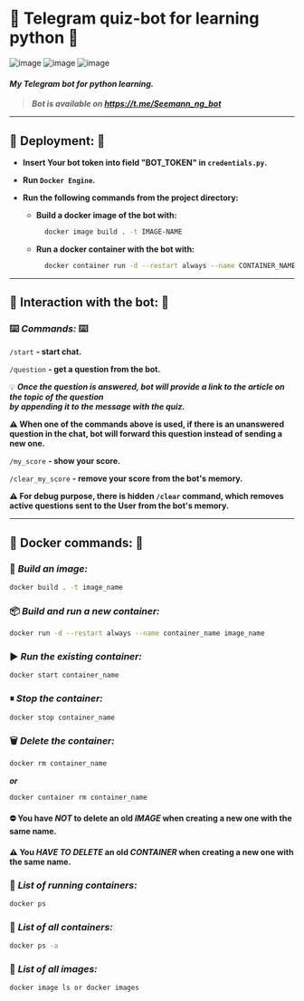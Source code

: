 # 🤖 Telegram quiz-bot for learning python 🤖

![image](https://img.shields.io/badge/Python-FFD43B?style=for-the-badge&logo=python&logoColor=blue)
![image](https://img.shields.io/badge/Telegram-2CA5E0?style=for-the-badge&logo=telegram&logoColor=white)
![image](https://img.shields.io/badge/Docker-2CA5E0?style=for-the-badge&logo=docker&logoColor=white)

#### _My Telegram bot for python learning._

> ___Bot is available on https://t.me/Seemann_ng_bot___

----

## 💾 Deployment: 💾

- __Insert Your bot token into field "BOT_TOKEN" in `credentials.py`.__

- __Run `Docker Engine`.__

- __Run the following commands from the project directory:__

  - __Build a docker image of the bot with:__

    ```bash
      docker image build . -t IMAGE-NAME
    ```
  
  - __Run a docker container with the bot with:__

    ```bash
      docker container run -d --restart always --name CONTAINER_NAME IMAGE-NAME
    ```

----

## 📠 Interaction with the bot: 📠

### ⌨️ _Commands:_ ⌨️

`/start` __- start chat.__
 
`/question` __- get a question from the bot.__
 
💡 ___Once the question is answered, bot will provide a link to the article on the topic of the question\
by appending it to the message with the quiz.___
 
__⚠️ When one of the commands above is used, if there is an unanswered question in the chat, bot will forward this question instead of sending a new one.__

`/my_score` __- show your score.__
 
`/clear_my_score` __- remove your score from the bot's memory.__

__⚠️ For debug purpose, there is hidden `/clear` command,️ which removes active questions sent to the User 
from the bot's memory.__

----

## 🚢 Docker commands: 🚢

### 📝 _Build an image:_

```bash
docker build . -t image_name
```

### 📦 _Build and run a new container:_

```bash
docker run -d --restart always --name container_name image_name
```

### ▶️ _Run the existing container:_

```bash
docker start container_name
```

### ⏸ _Stop the container:_

```bash
docker stop container_name
```

### 🗑  _Delete the container:_

```bash
docker rm container_name
```

___or___

```bash
docker container rm container_name
```

#### ⛔️ You have _NOT_ to delete an old _IMAGE_ when creating a new one with the same name.

#### ⚠️ You _HAVE TO DELETE_ an old _CONTAINER_ when creating a new one with the same name.

### 🛂 _List of running containers:_

```bash
docker ps
```

### 🛅 _List of all containers:_

```bash
docker ps -a
```

### 🛃 _List of all images:_

```bash
docker image ls or docker images
```
